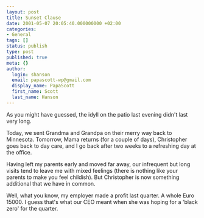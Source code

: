 ```yaml
---
layout: post
title: Sunset Clause
date: 2001-05-07 20:05:40.000000000 +02:00
categories:
- General
tags: []
status: publish
type: post
published: true
meta: {}
author:
  login: shanson
  email: papascott-wp@gmail.com
  display_name: PapaScott
  first_name: Scott
  last_name: Hanson
---
```

<p>As you might have guessed, the idyll on the patio last evening didn't last very long. </p>
<p>Today, we sent Grandma and Grandpa on their merry way back to Minnesota. Tomorrow, Mama returns (for a couple of days), Christopher goes back to day care, and I go back after two weeks to a refreshing day at the office.</p>
<p>Having left my parents early and moved far away, our infrequent but long visits tend to leave me with mixed feelings (there is nothing like your parents to make you feel childish). But Christopher is now something additional that we have in common.</p>
<p>Well, what you know, my employer made a profit last quarter. A whole Euro 15000. I guess that's what our CEO meant when she was hoping for a 'black zero' for the quarter.</p>
